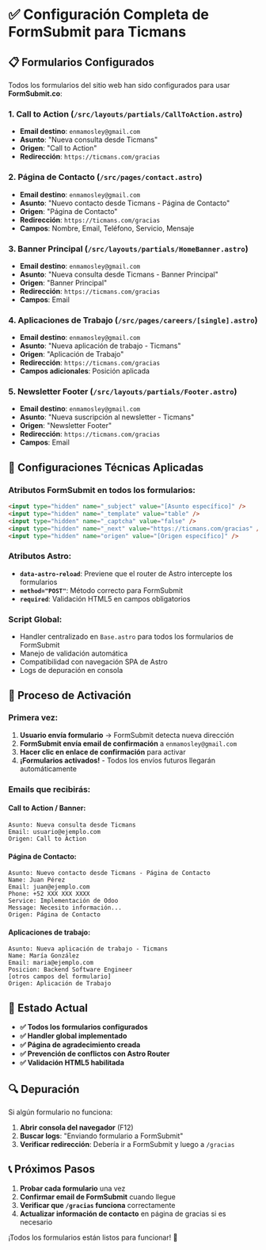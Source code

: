 # ✅ Configuración Completa de FormSubmit para Ticmans

## 📋 Formularios Configurados

Todos los formularios del sitio web han sido configurados para usar **FormSubmit.co**:

### 1. **Call to Action** (`/src/layouts/partials/CallToAction.astro`)
- **Email destino**: `enmamosley@gmail.com`
- **Asunto**: "Nueva consulta desde Ticmans"
- **Origen**: "Call to Action"
- **Redirección**: `https://ticmans.com/gracias`

### 2. **Página de Contacto** (`/src/pages/contact.astro`)
- **Email destino**: `enmamosley@gmail.com`
- **Asunto**: "Nuevo contacto desde Ticmans - Página de Contacto"
- **Origen**: "Página de Contacto"
- **Redirección**: `https://ticmans.com/gracias`
- **Campos**: Nombre, Email, Teléfono, Servicio, Mensaje

### 3. **Banner Principal** (`/src/layouts/partials/HomeBanner.astro`)
- **Email destino**: `enmamosley@gmail.com`
- **Asunto**: "Nueva consulta desde Ticmans - Banner Principal"
- **Origen**: "Banner Principal"
- **Redirección**: `https://ticmans.com/gracias`
- **Campos**: Email

### 4. **Aplicaciones de Trabajo** (`/src/pages/careers/[single].astro`)
- **Email destino**: `enmamosley@gmail.com`
- **Asunto**: "Nueva aplicación de trabajo - Ticmans"
- **Origen**: "Aplicación de Trabajo"
- **Redirección**: `https://ticmans.com/gracias`
- **Campos adicionales**: Posición aplicada

### 5. **Newsletter Footer** (`/src/layouts/partials/Footer.astro`)
- **Email destino**: `enmamosley@gmail.com`
- **Asunto**: "Nueva suscripción al newsletter - Ticmans"
- **Origen**: "Newsletter Footer"
- **Redirección**: `https://ticmans.com/gracias`
- **Campos**: Email

## 🔧 Configuraciones Técnicas Aplicadas

### Atributos FormSubmit en todos los formularios:
```html
<input type="hidden" name="_subject" value="[Asunto específico]" />
<input type="hidden" name="_template" value="table" />
<input type="hidden" name="_captcha" value="false" />
<input type="hidden" name="_next" value="https://ticmans.com/gracias" />
<input type="hidden" name="origen" value="[Origen específico]" />
```

### Atributos Astro:
- **`data-astro-reload`**: Previene que el router de Astro intercepte los formularios
- **`method="POST"`**: Método correcto para FormSubmit
- **`required`**: Validación HTML5 en campos obligatorios

### Script Global:
- Handler centralizado en `Base.astro` para todos los formularios de FormSubmit
- Manejo de validación automática
- Compatibilidad con navegación SPA de Astro
- Logs de depuración en consola

## 🚀 Proceso de Activación

### Primera vez:
1. **Usuario envía formulario** → FormSubmit detecta nueva dirección
2. **FormSubmit envía email de confirmación** a `enmamosley@gmail.com`
3. **Hacer clic en enlace de confirmación** para activar
4. **¡Formularios activados!** - Todos los envíos futuros llegarán automáticamente

### Emails que recibirás:

#### Call to Action / Banner:
```
Asunto: Nueva consulta desde Ticmans
Email: usuario@ejemplo.com
Origen: Call to Action
```

#### Página de Contacto:
```
Asunto: Nuevo contacto desde Ticmans - Página de Contacto
Name: Juan Pérez
Email: juan@ejemplo.com
Phone: +52 XXX XXX XXXX
Service: Implementación de Odoo
Message: Necesito información...
Origen: Página de Contacto
```

#### Aplicaciones de trabajo:
```
Asunto: Nueva aplicación de trabajo - Ticmans
Name: María González
Email: maria@ejemplo.com
Posicion: Backend Software Engineer
[otros campos del formulario]
Origen: Aplicación de Trabajo
```

## 🎯 Estado Actual

- **✅ Todos los formularios configurados**
- **✅ Handler global implementado**
- **✅ Página de agradecimiento creada**
- **✅ Prevención de conflictos con Astro Router**
- **✅ Validación HTML5 habilitada**

## 🔍 Depuración

Si algún formulario no funciona:

1. **Abrir consola del navegador** (F12)
2. **Buscar logs**: "Enviando formulario a FormSubmit"
3. **Verificar redirección**: Debería ir a FormSubmit y luego a `/gracias`

## 📞 Próximos Pasos

1. **Probar cada formulario** una vez
2. **Confirmar email de FormSubmit** cuando llegue
3. **Verificar que `/gracias` funciona** correctamente
4. **Actualizar información de contacto** en página de gracias si es necesario

¡Todos los formularios están listos para funcionar! 🎉
